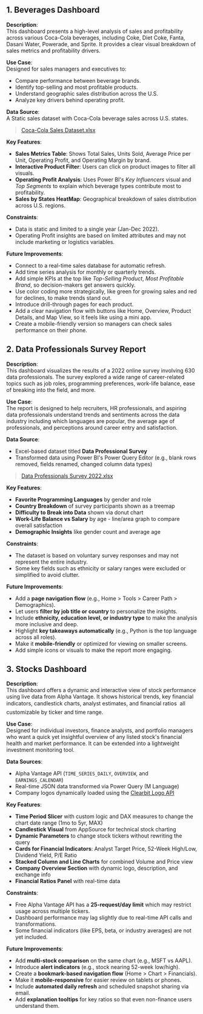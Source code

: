 ## 1. Beverages Dashboard

**Description**:  
This dashboard presents a high-level analysis of sales and profitability across various Coca-Cola beverages, including Coke, Diet Coke, Fanta, Dasani Water, Powerade, and Sprite. It provides a clear visual breakdown of sales metrics and profitability drivers.

**Use Case**:  
Designed for sales managers and executives to:
- Compare performance between beverage brands.
- Identify top-selling and most profitable products.
- Understand geographic sales distribution across the U.S.
- Analyze key drivers behind operating profit.

**Data Source**:  
A Static sales dataset with Coca-Cola beverage sales across U.S. states.

>[Coca-Cola Sales Dataset.xlsx](Coca-cola-Sales-Dashboard/data/Coca-Cola-Sales.xlsx "Link to Coca-Cola Sales Dataset")

**Key Features**:
- **Sales Metrics Table**: Shows Total Sales, Units Sold, Average Price per Unit, Operating Profit, and Operating Margin by brand.
- **Interactive Product Filter**: Users can click on product images to filter all visuals.
- **Operating Profit Analysis**: Uses Power BI's *Key Influencers* visual and *Top Segments* to explain which beverage types contribute most to profitability.
- **Sales by States HeatMap**: Geographical breakdown of sales distribution across U.S. regions.

**Constraints**:
- Data is static and limited to a single year (Jan-Dec 2022).
- Operating Profit insights are based on limited attributes and may not include marketing or logistics variables.

**Future Improvements**:
- Connect to a real-time sales database for automatic refresh.
- Add time series analysis for monthly or quarterly trends.
- Add simple KPIs at the top like *Top-Selling Product*, *Most Profitable Brand*, so decision-makers get answers quickly.
- Use color coding more strategically, like green for growing sales and red for declines, to make trends stand out.
- Introduce drill-through pages for each product.
- Add a clear navigation flow with buttons like Home, Overview, Product Details, and Map View, so it feels like using a mini app.
- Create a mobile-friendly version so managers can check sales performance on their phone.

## 2. Data Professionals Survey Report

**Description**:  
This dashboard visualizes the results of a 2022 online survey involving 630 data professionals. The survey explored a wide range of career-related topics such as job roles, programming preferences, work-life balance, ease of breaking into the field, and more.

**Use Case**:  
The report is designed to help recruiters, HR professionals, and aspiring data professionals understand trends and sentiments across the data industry including which languages are popular, the average age of professionals, and perceptions around career entry and satisfaction.

**Data Source**:
- Excel-based dataset titled **Data Professional Survey**
- Transformed data using Power BI's Power Query Editor (e.g., blank rows removed, fields renamed, changed column data types)

> [Data Professionals Survey 2022.xlsx](Data-Professionals-Survey-Dashboard/data/Data-Professionals-Survey-2022.xlsx "Link to Coca-Cola Sales Dataset")


**Key Features**:
- **Favorite Programming Languages** by gender and role
- **Country Breakdown** of survey participants shown as a treemap
- **Difficulty to Break into Data** shown via donut chart
- **Work-Life Balance vs Salary** by age - line/area graph to compare overall satisfaction
- **Demographic Insights** like gender count and average age

**Constraints**:
- The dataset is based on voluntary survey responses and may not represent the entire industry.
- Some key fields such as ethnicity or salary ranges were excluded or simplified to avoid clutter.

**Future Improvements**:
- Add a **page navigation flow** (e.g., Home > Tools > Career Path > Demographics).
- Let users **filter by job title or country** to personalize the insights.
- Include **ethnicity, education level, or industry type** to make the analysis more inclusive and deep.
- Highlight **key takeaways automatically** (e.g., Python is the top language across all roles).
- Make it **mobile-friendly** or optimized for viewing on smaller screens.
- Add simple icons or visuals to make the report more engaging.

## 3. Stocks Dashboard

**Description**:  
This dashboard offers a dynamic and interactive view of stock performance using live data from Alpha Vantage. It shows historical trends, key financial indicators, candlestick charts, analyst estimates, and financial ratios  all customizable by ticker and time range.

**Use Case**:  
Designed for individual investors, finance analysts, and portfolio managers who want a quick yet insightful overview of any listed stock's financial health and market performance. It can be extended into a lightweight investment monitoring tool.

**Data Sources**:
- Alpha Vantage API (`TIME_SERIES_DAILY`, `OVERVIEW`, and `EARNINGS_CALENDAR`)
- Real-time JSON data transformed via Power Query (M Language)
- Company logos dynamically loaded using the [Clearbit Logo API](https://clearbit.com/logo)

**Key Features**:
-  **Time Period Slicer** with custom logic and DAX measures to change the chart date range (1mo to 5yr, MAX)
-  **Candlestick Visual** from AppSource for technical stock charting
-  **Dynamic Parameters** to change stock tickers without rewriting the query
-  **Cards for Financial Indicators**: Analyst Target Price, 52-Week High/Low, Dividend Yield, P/E Ratio
-  **Stacked Column and Line Charts** for combined Volume and Price view
-  **Company Overview Section** with dynamic logo, description, and exchange info
-  **Financial Ratios Panel** with real-time data

**Constraints**:
- Free Alpha Vantage API has a **25-request/day limit** which may restrict usage across multiple tickers.
- Dashboard performance may lag slightly due to real-time API calls and transformations.
- Some financial indicators (like EPS, beta, or industry averages) are not yet included.

**Future Improvements**:
- Add **multi-stock comparison** on the same chart (e.g., MSFT vs AAPL).
- Introduce **alert indicators** (e.g., stock nearing 52-week low/high).
- Create a **bookmark-based navigation flow** (Home > Chart > Financials).
- Make it **mobile-responsive** for easier review on tablets or phones.
- Include **automated daily refresh** and scheduled snapshot sharing via email.
- Add **explanation tooltips** for key ratios so that even non-finance users understand them.

